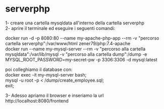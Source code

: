 # serverphp
1- creare una cartella mysqldata all'interno della cartella serverphp<br>
2- aprire il terminale ed eseguire i seguenti comandi:<br>

docker run -d -p 8080:80 --name my-apache-php-app --rm  -v "percorso cartella serverphp":/var/www/html zener79/php:7.4-apache<br>
docker run --name my-mysql-server --rm -v "percorso alla cartella mysqldata":/var/lib/mysql -v "percorso alla cartella dump":/dump -e MYSQL_ROOT_PASSWORD=my-secret-pw -p 3306:3306 -d mysql:latest<br>

poi colleghiamo il database con:<br>
docker exec -it my-mysql-server bash;<br>
mysql -u root -p < /dump/create_employee.sql;<br>
exit;

3- Adesso apriamo il browser e inseriamo la url http://localhost:8080/frontend 
